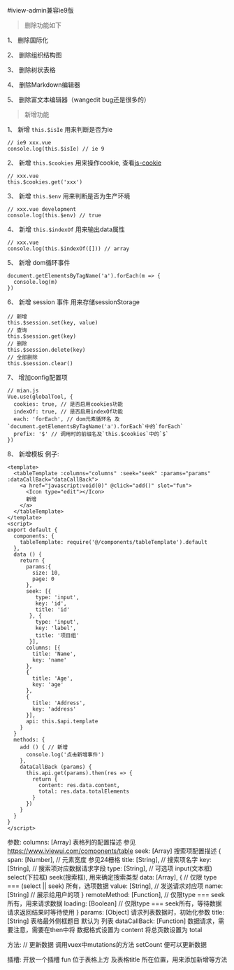 #iview-admin兼容ie9版

> 删除功能如下

1、 删除国际化

2、 删除组织结构图

3、 删除树状表格

4、 删除Markdown编辑器

5、 删除富文本编辑器（wangedit bug还是很多的）

> 新增功能

1、 新增 `this.$isIe` 用来判断是否为ie

```
// ie9 xxx.vue
console.log(this.$isIe) // ie 9
```

2、 新增 `this.$cookies` 用来操作cookie, 查看[js-cookie](https://github.com/js-cookie/js-cookie)

```
// xxx.vue
this.$cookies.get('xxx')
```

3、 新增 `this.$env` 用来判断是否为生产环境
```
// xxx.vue development
console.log(this.$env) // true
```

4、 新增 `this.$indexOf` 用来输出data属性
```
// xxx.vue
console.log(this.$indexOf([])) // array
```

5、 新增 dom循环事件
```
document.getElementsByTagName('a').forEach(m => {
  console.log(m)
})
```

6、 新增 session 事件 用来存储sessionStorage
```
// 新增
this.$session.set(key, value)
// 查询
this.$session.get(key)
// 删除
this.$session.delete(key)
// 全部删除
this.$session.clear()
```

7、 增加config配置项
```
// mian.js
Vue.use(globalTool, {
  cookies: true, // 是否启用cookies功能
  indexOf: true, // 是否启用indexOf功能
  each: 'forEach', // dom元素循环名 及`document.getElementsByTagName('a').forEach`中的`forEach`
  prefix: '$' // 调用时的前缀名及`this.$cookies`中的`$`
})
```

8、 新增模板
例子:
```
<template>
  <tableTemplate :columns="columns" :seek="seek" :params="params" :dataCallBack="dataCallBack">
    <a href="javascript:void(0)" @click="add()" slot="fun">
      <Icon type="edit"></Icon>
      新增
    </a>
  </tableTemplate>
</template>
<script>
export default {
  components: {
    tableTemplate: require('@/components/tableTemplate').default
  },
  data () {
    return {
      params:{
        size: 10,
        page: 0
      },
      seek: [{
         type: 'input',
         key: 'id',
         title: 'id'
       }, {
         type: 'input',
         key: 'label',
         title: '项目组'
       }],
      columns: [{
        title: 'Name',
        key: 'name'
      },
      {
        title: 'Age',
        key: 'age'
      },
      {
        title: 'Address',
        key: 'address'
      }],
      api: this.$api.template
    }
  }
  methods: {
    add () { // 新增
      console.log('点击新增事件')
    },
    dataCallBack (params) {
      this.api.get(params).then(res => {
        return {
          content: res.data.content,
          total: res.data.totalElements
        }
      })
    }
  }
}
</script>
```


参数:
columns: [Array] 表格列的配置描述 参见 https://www.iviewui.com/components/table
seek: [Array] 搜索项配置描述
  {
    span: [Number], // 元素宽度  参见24栅格
    title: [String], // 搜索项名字
    key: [String], // 搜索项对应数据请求字段
    type: [String], // 可选项 input(文本框) select(下拉框) seek(搜索框), 用来确定搜索类型
    data: [Array],
      { // 仅限 type === (select || seek) 所有，选项数据
        value: [String], // 发送请求对应项
        name: [String] // 展示给用户的项
      }
    remoteMethod: [Function], // 仅限type === seek所有，用来请求数据
    loading: [Boolean] // 仅限type === seek所有，等待数据请求返回结果时等待使用
  }
params: [Object] 请求列表数据时，初始化参数
title: [String] 表格最外侧框题目  默认为 列表
dataCallBack: [Function] 数据请求，需要注意，需要在then中将 数据格式设置为 content 将总页数设置为 total

方法:
// 更新数据
调用vuex中mutations的方法 setCount 便可以更新数据

插槽:
开放一个插槽 fun  位于表格上方 及表格title 所在位置，用来添加新增等方法
